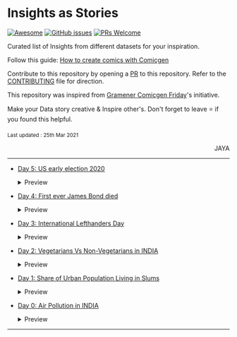 <!--# Insights-as-Stories ----- Medium-LinkedIn-Daily-Posts

This is a curated list of all my posts on LinkedIn & Medium regarding Data Science, which I publish daily. Hit the star if you like my work!

Last Updated on: 25th MAR 2021 (Day 5)-->

# Insights as Stories

[![Awesome](https://awesome.re/badge.svg)](https://github.com/JayaRaghavendra) 
[![GitHub issues](https://img.shields.io/github/issues/coderjojo/creative-profile-readme)](https://github.com/JayaRaghavendra/Insights-as-Stories/issues)
[![PRs Welcome](https://img.shields.io/badge/PRs-welcome-brightgreen.svg?style=flat-square)](https://github.com/JayaRaghavendra/Insights-as-Stories/pulls) 

Curated list of Insights from different datasets for your inspiration.

Follow this guide: [How to create comics with Comicgen ](https://www.youtube.com/watch?v=E_2hdZuugI8&ab_channel=Gramener)

Contribute to this repository by opening a [PR](./CONTRIBUTING.md) to this repository. Refer to the [CONTRIBUTING](./CONTRIBUTING.md) file for direction.

This repository was inspired from [Gramener Comicgen Friday](https://gramener.com/comicgenfriday/)'s initiative.

Make your Data story creative & Inspire other's. Don't forget to leave :star: if you found this helpful.

<sub>Last updated : 25th Mar 2021 <p align="right">JAYA</p></sub>

---
- [Day 5: US early election 2020](https://www.linkedin.com/posts/jayaraghavendra_insightsasastories-storytelling-comicfriday-activity-6729499076267782144-qsm7)
  <details>
    <summary>Preview</summary>
    <img src="Data Stories/US2020.PNG">
  </details>

- [Day 4: First ever James Bond died](https://www.linkedin.com/posts/jayaraghavendra_insightsasastories-storytelling-comicfriday-activity-6729452587264933888--Jw1)
  <details>
    <summary>Preview</summary>
    <img src="Data Stories/JB007.png">
  </details>

- [Day 3: International Lefthanders Day](https://www.linkedin.com/posts/jayaraghavendra_insightsasastories-here-storytelling-activity-6699732825203183616-LVxN)
  <details>
    <summary>Preview</summary>
    <img src="Data Stories/left.jpg">
  </details>
  
- [Day 2: Vegetarians Vs Non-Vegetarians in INDIA](https://www.linkedin.com/posts/jayaraghavendra_insightsasastories-kaggle-datascience-activity-6698757914405994496-SvuA)
  <details>
    <summary>Preview</summary>
    <img src="Data Stories/Veg NonVeg.png">
  </details>
  
- [Day 1: Share of Urban Population Living in Slums](https://www.linkedin.com/posts/jayaraghavendra_insightsasastories-comicgenfriday-comicgen-activity-6696447617964027904-HbSa)
  <details>
    <summary>Preview</summary>
    <img src="Data Stories/urban population.jfif">
  </details>

- [Day 0: Air Pollution in INDIA](https://www.linkedin.com/posts/jayaraghavendra_datastory-datascientist-dataviz-activity-6606398178264739840-FU7g)
  <details>
    <summary>Preview</summary>
    <img src="Data Stories/air pollution.jpg">
  </details>
-------
